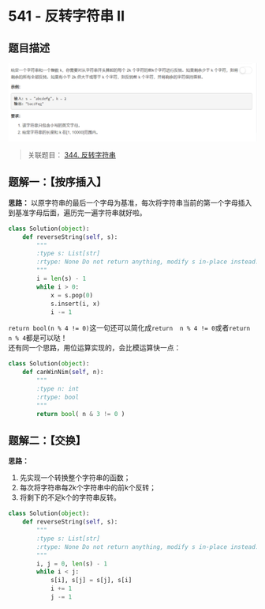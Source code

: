 # 541 - 反转字符串 II

## 题目描述
![problem](images/541.png)

>关联题目： 
[344. 反转字符串](https://github.com/Rosevil1874/LeetCode/tree/master/Python-Solution/344_Reverse-String)


## 题解一：【按序插入】
**思路：** 以原字符串的最后一个字母为基准，每次将字符串当前的第一个字母插入到基准字母后面，遍历完一遍字符串就好啦。

```python
class Solution(object):
    def reverseString(self, s):
        """
        :type s: List[str]
        :rtype: None Do not return anything, modify s in-place instead.
        """
        i = len(s) - 1
        while i > 0:
            x = s.pop(0)
            s.insert(i, x)
            i -= 1
```

`return bool(n % 4 != 0)`这一句还可以简化成`return  n % 4 != 0`或者`return n % 4`都是可以哒！  
还有同一个思路，用位运算实现的，会比模运算快一点：

```python
class Solution(object):
    def canWinNim(self, n):
        """
        :type n: int
        :rtype: bool
        """
        return bool( n & 3 != 0 )
```


## 题解二：【交换】
**思路：** 
1. 先实现一个转换整个字符串的函数；
2. 每次将字符串每2k个字符串中的前k个反转；
3. 将剩下的不足k个的字符串反转。

```python
class Solution(object):
    def reverseString(self, s):
        """
        :type s: List[str]
        :rtype: None Do not return anything, modify s in-place instead.
        """
        i, j = 0, len(s) - 1
        while i < j:
            s[i], s[j] = s[j], s[i]
            i += 1
            j -= 1
```